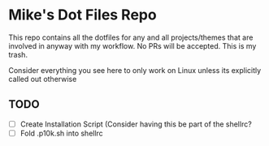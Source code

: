 # Mike's Dot Files Repo

This repo contains all the dotfiles for any and all projects/themes that are involved in anyway with my workflow. No PRs will be accepted. This is my trash.

Consider everything you see here to only work on Linux unless its explicitly called out otherwise

## TODO
- [ ] Create Installation Script (Consider having this be part of the shellrc?
- [ ] Fold .p10k.sh into shellrc
